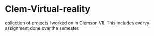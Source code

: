 # Clem-Virtual-reality
collection of projects I worked on in Clemson VR. This includes evervy assignment done over the semester.
